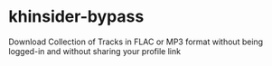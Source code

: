 # khinsider-bypass
Download Collection of Tracks in FLAC or MP3 format without being logged-in and without sharing your profile link
